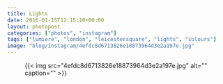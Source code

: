 ```yaml
---
title: Lights
date: 2016-01-15T12:15:10+00:00
layout: photopost
categories: ["photos", "instagram"]
tags: ["lumiere", "london", "leicestersquare", "lights", "colours"]
image: "blog/instagram/4efdc8d6713826e18873964d3e2a197e.jpg"
---
```


<figure class="photo photo--square">
  {{< img src="4efdc8d6713826e18873964d3e2a197e.jpg" alt="" caption="" >}}

</figure>


